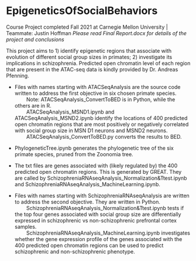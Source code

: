 
# EpigeneticsOfSocialBehaviors

Course Project completed Fall 2021 at Carnegie Mellon University \| Teammate: Justin Hoffman
*Please read Final Report.docx for details of the project and conclusions*

This project aims to 1) identify epigenetic regions that associate with evolution of different social group sizes in primates; 2) investigate its implications in schizophrenia. Predicted open chromatin level of each region that are present in the ATAC-seq data is kindly provided by Dr. Andreas Pfenning. 

- Files with names starting with ATACSeqAnalysis are the source code written to address the first objective in six chosen primate species.   
&nbsp;&nbsp;&nbsp;&nbsp;&nbsp;&nbsp;&nbsp;&nbsp;Note: ATACSeqAnalysis_ConvertToBED is in Python, while the others are in R.       
&nbsp;&nbsp;&nbsp;&nbsp;&nbsp;&nbsp;&nbsp;&nbsp;ATACSeqAnalysis_MSND1.ipynb and ATACSeqAnalysis_MSND2.ipynb identify the locations of 400 predicted open chromatin regions that are most positively or negatively correlated with social group size in MSN D1 neurons and MSND2 neurons.      
&nbsp;&nbsp;&nbsp;&nbsp;&nbsp;&nbsp;&nbsp;&nbsp;ATACSeqAnalysis_ConvertToBED.py converts the results to BED.

- PhylogeneticTree.ipynb generates the phylogenetic tree of the six primate species, pruned from the Zoonomia tree.

- The txt files are genes associated with (likely regulated by) the 400 predicted open chromatin regions. This is generated by GREAT. They are called by SchizophreniaRNAseqAnalysis_Normalization&Ttest.ipynb and SchizophreniaRNAseqAnalysis_MachineLearning.ipynb.

- Files with names starting with SchizophreniaRNAseqAnalysis are written to address the second objective. They are written in Python.     &nbsp;&nbsp;&nbsp;&nbsp;&nbsp;&nbsp;&nbsp;&nbsp;SchizophreniaRNAseqAnalysis_Normalization&Ttest.ipynb tests if the top four genes associated with social group size are differentially expressed in schizophrenic vs non-schizophrenic prefrontal cortex samples.    
&nbsp;&nbsp;&nbsp;&nbsp;&nbsp;&nbsp;&nbsp;&nbsp;SchizophreniaRNAseqAnalysis_MachineLearning.ipynb investigates whether the gene expression profile of the genes associated with the 400 predicted open chromatin regions can be used to predict schizophrenic and non-schizophrenic phenotype.
